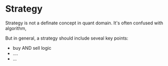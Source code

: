 # Strategy

Strategy is not a definate concept in quant domain. It's often confused with algorithm, 


But in general, a strategy should include seveal key points:

- buy AND sell logic
- ....
- ...